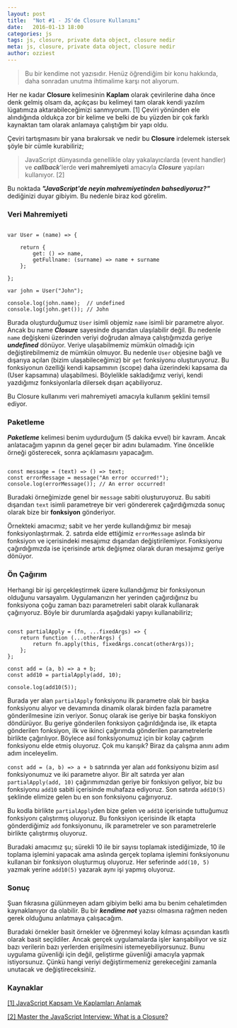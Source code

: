 ```yaml
---
layout: post
title:  "Not #1 - JS'de Closure Kullanımı"
date:   2016-01-13 18:00
categories: js
tags: js, closure, private data object, closure nedir
meta: js, closure, private data object, closure nedir
author: ozziest
---
```


> Bu bir kendime not yazısıdır. Henüz öğrendiğim bir konu hakkında, daha sonradan unutma ihtimalime karşı not alıyorum. 

Her ne kadar **Closure** kelimesinin **Kaplam** olarak çevirilerine daha önce denk gelmiş olsam da, açıkçası bu kelimeyi tam olarak kendi yazılım lügatımıza aktarabileceğimizi sanmıyorum. [1] Çeviri yönünden ele alındığında oldukça zor bir kelime ve belki de bu yüzden bir çok farklı kaynaktan tam olarak anlamaya çalıştığım bir yapı oldu.

Çeviri tartışmasını bir yana bırakırsak ve nedir bu **Closure** irdelemek istersek şöyle bir cümle kurabiliriz;

> JavaScript dünyasında genellikle olay yakalayıcılarda (event handler) ve ***callback***'lerde **veri mahremiyeti** amacıyla ***Closure*** yapıları kullanıyor. [2]

Bu noktada ***"JavaScript'de neyin mahremiyetinden bahsediyoruz?"*** dediğinizi duyar gibiyim. Bu nedenle biraz kod görelim.

### Veri Mahremiyeti

<pre><code class="language-js">
var User = (name) => {
    
    return {
        get: () => name,
        getFullname: (surname) => name + surname
    };

};

var john = User("John");

console.log(john.name);  // undefined
console.log(john.get()); // John
</code></pre>


Burada oluşturduğumuz `User` isimli objemiz `name` isimli bir parametre alıyor. Ancak bu name ***Closure*** sayesinde dışarıdan ulaşılabilir değil. Bu nedenle `name` değişkeni üzerinden veriyi doğrudan almaya çalıştığımızda geriye ***undefined*** dönüyor. Veriye ulaşabilmemiz mümkün olmadığı için değiştirebilmemiz de mümkün olmuyor. Bu nedenle `User` objesine bağlı ve dışarıya açılan (bizim ulaşabileceğimiz) bir `get` fonksiyonu oluşturuyoruz. Bu fonksiyonun özelliği kendi kapsamının (scope) daha üzerindeki kapsama da (User kapsamına) ulaşabilmesi. Böylelikle sakladığımız veriyi, kendi yazdığımız fonksiyonlarla dilersek dışarı açabiliyoruz.

Bu Closure kullanımı veri mahremiyeti amacıyla kullanım şeklini temsil ediyor.

### Paketleme

***Paketleme*** kelimesi benim uydurduğum (5 dakika evvel) bir kavram. Ancak anlatacağım yapının da genel geçer bir adını bulamadım. Yine öncelikle örneği gösterecek, sonra açıklamasını yapacağım.

<pre><code class="language-js">
const message = (text) => () => text;
const errorMessage = message("An error occurred!");
console.log(errorMessage()); // An error occurred!
</code></pre>

Buradaki örneğimizde genel bir `message` sabiti oluşturuyoruz. Bu sabiti dışarıdan `text` isimli parametreye bir veri göndererek çağırdığımızda sonuç olarak bize bir **fonksiyon** gönderiyor.

Örnekteki amacımız; sabit ve her yerde kullandığımız bir mesajı fonksiyonlaştırmak. 2. satırda elde ettiğimiz `errorMessage` aslında bir fonksiyon ve içerisindeki mesajımız dışarıdan değiştirilemiyor. Fonksiyonu çağırdığımızda ise içerisinde artık değişmez olarak duran mesajımız geriye dönüyor.

### Ön Çağırım

Herhangi bir işi gerçekleştirmek üzere kullandığımız bir fonksiyonun olduğunu varsayalım. Uygulamanızın her yerinden çağırdığınız bu fonksiyona çoğu zaman bazı parametreleri sabit olarak kullanarak çağırıyoruz. Böyle bir durumlarda aşağıdaki yapıyı kullanabiliriz;


<pre><code class="language-js">
const partialApply = (fn, ...fixedArgs) => {
    return function (...otherArgs) {
        return fn.apply(this, fixedArgs.concat(otherArgs));
    };
};

const add = (a, b) => a + b;
const add10 = partialApply(add, 10);

console.log(add10(5));
</code></pre>

Burada yer alan `partialApply` fonksiyonu ilk parametre olak bir başka fonksiyonu alıyor ve devamında dinamik olarak birden fazla parametre gönderilmesine izin veriyor. Sonuç olarak ise geriye bir başka fonskiyon döndürüyor. Bu geriye gönderilen fonksiyon çağırıldığında ise, ilk etapta gönderilen fonksiyon, ilk ve ikinci çağırımda gönderilen parametrelerle birlikte çağırılıyor. Böylece asıl fonksiyonumuz için bir kolay çağırım fonksiyonu elde etmiş oluyoruz. Çok mu karışık? Biraz da çalışma anını adım adım inceleyelim.

`const add = (a, b) => a + b` satırında yer alan `add` fonksiyonu bizim asıl fonksiyonumuz ve iki parametre alıyor. Bir alt satırda yer alan `partialApply(add, 10)` çağırımımızdan geriye bir fonksiyon geliyor, biz bu fonksiyonu `add10` sabiti içerisinde muhafaza ediyoruz. Son satırda `add10(5)` şeklinde elimize gelen bu en son fonksiyonu çağırıyoruz. 

Bu kodla birlikte `partialApply`den bize gelen ve `add10` içerisinde tuttuğumuz fonksiyonı çalıştırmış oluyoruz. Bu fonksiyon içerisinde ilk etapta gönderdiğimiz `add` fonksiyonunu, ilk parametreler ve son parametrelerle birlikte çalıştırmış oluyoruz.

Buradaki amacımız şu; sürekli 10 ile bir sayısı toplamak istediğimizde, 10 ile toplama işlemini yapacak ama aslında gerçek toplama işlemini fonksiyonunu kullanan bir fonksiyon oluşturmuş oluyoruz. Her seferinde `add(10, 5)` yazmak yerine `add10(5)` yazarak aynı işi yapmış oluyoruz.

### Sonuç

Şuan fıkrasına gülünmeyen adam gibiyim belki ama bu benim cehaletimden kaynaklanıyor da olabilir. Bu bir ***kendime not*** yazısı olmasına rağmen neden gerek olduğunu anlatmaya çalışacağım.

Buradaki örnekler basit örnekler ve öğrenmeyi kolay kılması açısından kasıtlı olarak basit seçildiler. Ancak gerçek uygulamalarda işler karışabiliyor ve siz bazı verilerin bazı yerlerden erişilmesini istemeyebiliyorsunuz. Bunu uygulama güvenliği için değil, geliştirme güvenliği amacıyla yapmak istiyorsunuz. Çünkü hangi veriyi değiştirmemeniz gerekeceğini zamanla unutacak ve değiştireceksiniz. 

### Kaynaklar

[[1] JavaScript Kapsam Ve Kaplamları Anlamak](http://www.karalamalar.net/javascript-kapsam-ve-kaplamlari-anlamak/)

[[2] Master the JavaScript Interview: What is a Closure?](https://medium.com/javascript-scene/master-the-javascript-interview-what-is-a-closure-b2f0d2152b36)
